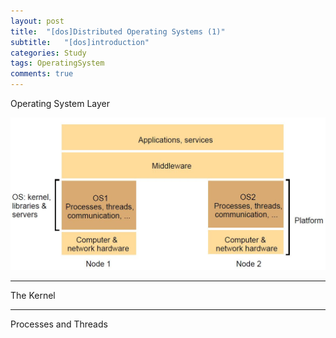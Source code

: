 ```yaml
---
layout: post
title:  "[dos]Distributed Operating Systems (1)"
subtitle:   "[dos]introduction"
categories: Study
tags: OperatingSystem
comments: true
---
```


Operating System Layer


![dos-2-1-oslayer.jpg](assets/img/docs/dos-2-1-oslayer.jpg)

---

The Kernel

---

Processes and Threads
